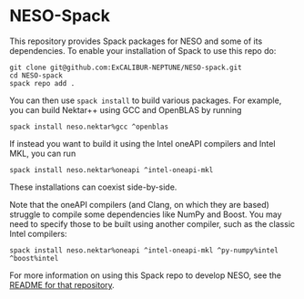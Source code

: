 # NESO-Spack

This repository provides Spack packages for NESO and some of its
dependencies. To enable your installation of Spack to use this repo do:

```
git clone git@github.com:ExCALIBUR-NEPTUNE/NESO-spack.git
cd NESO-spack
spack repo add .
```

You can then use `spack install` to build various packages. For
example, you can build Nektar++ using GCC and OpenBLAS by running
```
spack install neso.nektar%gcc ^openblas
```
If instead you want to build it using the Intel oneAPI compilers and
Intel MKL, you can run
```
spack install neso.nektar%oneapi ^intel-oneapi-mkl
```
These installations can coexist side-by-side.

Note that the oneAPI compilers (and Clang, on which they are based)
struggle to compile some dependencies like NumPy and Boost. You may
need to specify those to be built using another compiler, such as the
classic Intel compilers:
```
spack install neso.nektar%oneapi ^intel-oneapi-mkl ^py-numpy%intel ^boost%intel
```

For more information on using this Spack repo to develop NESO, see the
[README for that
repository](https://github.com/ExCALIBUR-NEPTUNE/NESO).
